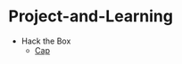 # Project-and-Learning
- Hack the Box
  * [Cap](https://github.com/Jacob-64/Project-and-Learning/tree/CTF/HTB/Cap)
  
